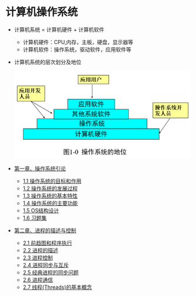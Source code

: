 # 计算机操作系统

* 计算机系统 = 计算机硬件 + 计算机软件
     * 计算机硬件：CPU,内存，主板，硬盘，显示器等
     * 计算机软件：操作系统，驱动软件，应用软件等 
* 计算机系统的层次划分及地位
   
   <div align="center"><img src="./img/操作系统的地位.png"/></div>

* [第一章、操作系统引论](./第一章、操作系统引论)
    * [1.1 操作系统的目标和作用](./第一章、操作系统引论/1.1操作系统的目标和作用.md)
    * [1.2 操作系统的发展过程](./第一章、操作系统引论/1.2操作系统的发展过程.md)
    * [1.3 操作系统的基本特性](./第一章、操作系统引论/1.3操作系统的基本特性.md)
    * [1.4 操作系统的主要功能](./第一章、操作系统引论/1.4操作系统的主要功能.md)
    * [1.5 OS结构设计](./第一章、操作系统引论/1.5OS结构设计.md)
    * [1.6 习题集](./第一章、操作系统引论/1.6习题集.md)
* [第二章、进程的描述与控制](./第二章、进程的描述与控制)
    * [2.1 前趋图和程序执行](./第二章、进程的描述与控制/2.1前趋图和程序执行.md)
    * [2.2 进程的描述](./第二章、进程的描述与控制/2.2进程的描述.md)
    * [2.3 进程控制](./第二章、进程的描述与控制/2.3进程控制.md)
    * [2.4 进程同步与互斥](./第二章、进程的描述与控制/2.4进程同步与互斥.md)
    * [2.5 经典进程的同步问题](./第二章、进程的描述与控制/2.5经典进程的同步问题.md)
    * [2.6 进程通信](./第二章、进程的描述与控制/2.6进程通信.md)
    * [2.7 线程(Threads)的基本概念](./第二章、进程的描述与控制/2.7线程(Threads)的基本概念.md)

